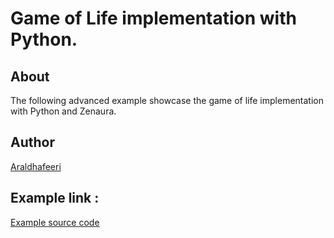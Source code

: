# Game of Life implementation with Python.

## About 
The following advanced example showcase the game of life implementation with Python and Zenaura.

## Author
<a  target="_blank" href="https://github.com/ARAldhafeeri">Araldhafeeri</a>

## Example link :
<a  target="_blank" href="https://github.com/ARAldhafeeri/zenaura-examples/tree/main/game_of_life">Example source code</a>